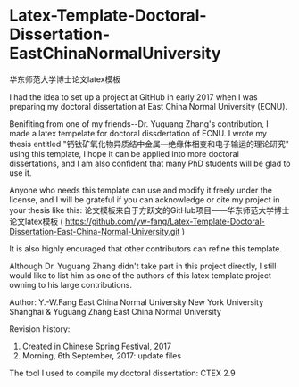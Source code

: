 # Latex-Template-Doctoral-Dissertation-EastChinaNormalUniversity
华东师范大学博士论文latex模板

I had the idea to set up a project at GitHub in early 2017 when I was preparing
my doctoral dissertation at East China Normal University (ECNU). 

Benifiting from one of my friends--Dr. Yuguang Zhang's contribution, I made a
latex tempelate for doctoral dissdertation of ECNU. I wrote my thesis entitled
"钙钛矿氧化物异质结中金属—绝缘体相变和电子输运的理论研究" using this template,
I hope it can be applied into more doctoral dissertations, and I am also
confident that many PhD students will be glad to use it.

Anyone who needs this template can use and modify it freely under the license, 
and I will be grateful if you can acknowledge or cite my project in your thesis
like this:
论文模板来自于方跃文的GitHub项目——华东师范大学博士论文latex模板 (
https://github.com/yw-fang/Latex-Template-Doctoral-Dissertation-East-China-Normal-University.git
)


It is also highly encuraged that other contributors can refine this template.


Although Dr. Yuguang Zhang didn't take part in this project directly, I still would
like to list him as one of the authors of this latex template project owning to his large contributions.


Author:
Y.-W.Fang
East China Normal University 
New York University Shanghai
&
Yuguang Zhang
East China Normal University 


Revision history:
1. Created in Chinese Spring Festival, 2017
2. Morning, 6th September, 2017: update files

The tool I used to compile my doctoral dissertation:
CTEX 2.9
